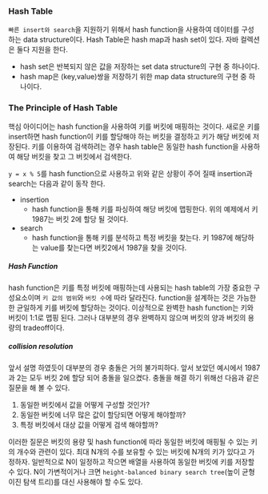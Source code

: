 ### Hash Table

`빠른 insert와 search`을 지원하기 위해서  hash function을 사용하여 데이터를 구성하는 data structure이다. Hash Table은 hash map과 hash set이 있다. 자바 컬렉션은 둘다 지원을 한다.

* hash set은 반복되지 않은 값을 저장하는 set data structure의 구현 중 하나이다.
* hash map은 (key,value)쌍을 저장하기 위한 map data structure의 구현 중 하나이다.



### The Principle of Hash Table

핵심 아이디어는 hash function을 사용하여 키를 버킷에 매핑하는 것이다. 새로운 키를 insert하면 hash function이 키를 할당해야 하는 버킷을 결정하고 키가 해당 버킷에 저장된다. 키를 이용하여 검색하려는 경우 hash table은 동일한 hash function을 사용하여 해당 버킷을 찾고 그 버킷에서 검색한다.



 `y = x % 5`를 hash function으로 사용하고 위와 같은 상황이 주어 질때 insertion과 search는 다음과 같이 동작 한다.

* insertion
  * hash function을 통해 키를 파싱하여 해당 버킷에 맵핑한다. 위의 예제에서 키1987는 버킷 2에 할당 될 것이다.
* search
  * hash function을 통해 키를 분석하고 특정 버킷을 찾는다. 키 1987에 해당하는 value를 찾는다면 버킷2에서 1987을 찾을 것이다. 



##### Hash Function

hash function은 키를 특정 버킷에 매핑하는데 사용되는 hash table의 가장 중요한 구성요소이며 `키 값의 범위`와 `버킷 수`에 따라 달라진다. function을 설계하는 것은 가능한 한 균일하게 키를 버킷에 할당하는 것이다. 이상적으로 완벽한 hash function는 키와 버킷이 1:1로 맵핑 된다.  그러나 대부분의 경우 완벽하지 않으며 버킷의 양과 버킷의 용량의 tradeoff이다.



##### collision resolution

앞서 설명 하였듯이 대부분의 경우 충돌은 거의 불가피하다. 앞서 보았던 예시에서 1987과 2는 모두 버킷 2에 할당 되어 충돌을 일으켰다. 충돌을 해결 하기 위해선 다음과 같은 질문을 해 볼 수 있다.

1. 동일한 버킷에서 값을 어떻게 구성할 것인가?
2. 동일한 버킷에 너무 많은 값이 할당되면 어떻게 해야할까?
3. 특정 버킷에서 대상 값을 어떻게 검색 해야할까?

이러한 질문은 버킷의 용량 및 hash function에 따라 동일한 버킷에 매핑될 수 있는 키의 개수와 관련이 있다. 최대 N개의 수를 보유할 수 있는 버킷에 N개의 키가 있다고 가정하자. 일반적으로 N이 일정하고 작으면 배열을 사용하여 동일한 버킷에 키를 저장할 수 있다.  N이 가변적이거나 크면 `height-balanced binary search tree`(높이 균형 이진 탐색 트리)를 대신 사용해야 할 수도 있다.